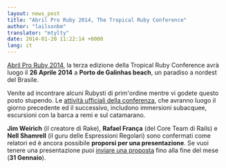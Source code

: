 ```yaml
---
layout: news_post
title: "Abril Pro Ruby 2014, The Tropical Ruby Conference"
author: "lailsonbm"
translator: "mtylty"
date: 2014-01-20 11:22:14 +0000
lang: it
---
```


[Abril Pro Ruby 2014](http://abrilproruby.com/), la terza edizione della
Tropical Ruby Conference avrà luogo il **26 Aprile 2014** a
**Porto de Galinhas beach**, un paradiso a nordest del Brasile.

Venite ad incontrare alcuni Rubysti di prim'ordine mentre vi godete questo
posto stupendo.
Le [attività ufficiali della conferenza](http://abrilproruby.com/en/conference/),
che avranno luogo il giorno precedente ed il successivo, includono immersioni
subacquee, escursioni con la barca a remi e sul catamarano.

**Jim Weirich** (il creatore di Rake), **Rafael França** (del Core Team di
Rails) e **Nell Shamrell** (il guru delle Espressioni Regolari) sono confermati
come relatori ed è ancora possibile **proporsi per una presentazione**.
Se vuoi tenere una presentazione puoi [inviare una proposta](http://cfp.abrilproruby.com/)
fino alla fine del mese (**31 Gennaio**).
